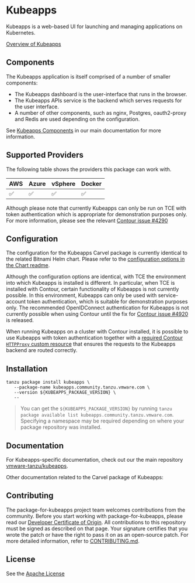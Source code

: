 # Kubeapps

Kubeapps is a web-based UI for launching and managing applications on Kubernetes.

[Overview of Kubeapps](https://github.com/vmware-tanzu/kubeapps)

## Components

The Kubeapps application is itself comprised of a number of smaller components:

- The Kubeapps dashboard is the user-interface that runs in the browser.
- The Kubeapps APIs service is the backend which serves requests for the user interface.
- A number of other components, such as nginx, Postgres, oauth2-proxy and Redis are used depending on the configuration.

See [Kubeapps Components](https://github.com/vmware-tanzu/kubeapps/tree/main/docs/reference/developer) in our main documentation for more information.

## Supported Providers

The following table shows the providers this package can work with.

| AWS  | Azure | vSphere | Docker |
|------|-------|---------|--------|
| ✅   | ✅    | ✅      | ✅     |

Although please note that currently Kubeapps can only be run on TCE with token authentication which is appropriate for demonstration purposes only. For more information, please see the relevant [Contour issue #4290](https://github.com/projectcontour/contour/issues/4290)

## Configuration

The configuration for the Kubeapps Carvel package is currently identical to the related Bitnami Helm chart. Please refer to the [configuration options in the Chart readme](https://github.com/vmware-tanzu/kubeapps/tree/main/chart/kubeapps).

Although the configuration options are identical, with TCE the environment into which Kubeapps is installed is different. In particular, when TCE is installed with Contour, certain functionality of Kubeapps is not currently possible. In this environment, Kubeapps can only be used with service-account token authentication, which is suitable for demonstration purposes only. The recommended OpenIDConnect authentication for Kubeapps is not currently possible when using Contour until the fix for [Contour issue #4920](https://github.com/projectcontour/contour/issues/4290) is released.

When running Kubeapps on a cluster with Contour installed, it is possible to use Kubeapps with token authentication together with a [required Contour `HTTPProxy` custom resource](https://github.com/vmware-tanzu/kubeapps/issues/3716#issuecomment-1067532124) that ensures the requests to the Kubeapps backend are routed correctly.

## Installation

   ```shell
   tanzu package install kubeapps \
      --package-name kubeapps.community.tanzu.vmware.com \
      --version ${KUBEAPPS_PACKAGE_VERSION} \
      --
   ```

   > You can get the `${KUBEAPPS_PACKAGE_VERSION}` by running `tanzu
   > package available list kubeapps.community.tanzu.vmware.com`.
   > Specifying a namespace may be required depending on where your package
   > repository was installed.

## Documentation

For Kubeapps-specific documentation, check out
our the main repository
[vmware-tanzu/kubeapps](https://github.com/vmware-tanzu/kubeapps).

Other documentation related to the Carvel package of Kubeapps:

[carvel]: https://carvel.dev/
[kapp-controller]: https://github.com/vmware-tanzu/carvel-kapp-controller
[Tanzu CLI]: https://github.com/vmware-tanzu/tanzu-framework

## Contributing

The package-for-kubeapps project team welcomes contributions from the community. Before you start working with package-for-kubeapps, please
read our [Developer Certificate of Origin](https://cla.vmware.com/dco). All contributions to this repository must be
signed as described on that page. Your signature certifies that you wrote the patch or have the right to pass it on
as an open-source patch. For more detailed information, refer to [CONTRIBUTING.md](CONTRIBUTING.md).

## License

See the [Apache License](./LICENSE)
